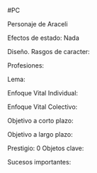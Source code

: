 #PC 

Personaje de Araceli

Efectos de estado: Nada

Diseño. 
Rasgos de caracter:

Profesiones:

Lema:

Enfoque Vital Individual:

Enfoque Vital Colectivo:

Objetivo a corto plazo:

Objetivo a largo plazo:

Prestigio: 0
Objetos clave:

Sucesos importantes:

